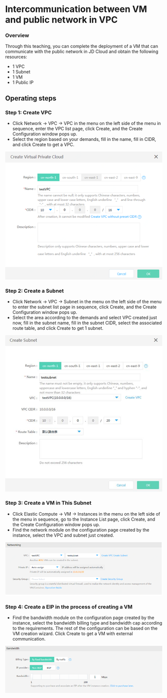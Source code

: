 # **Intercommunication between VM and public network in VPC**

### **Overview**

Through this teaching, you can complete the deployment of a VM that can communicate with the public network in JD Cloud and obtain the following resources:

- 1 VPC
- 1 Subnet
- 1 VM
- 1 Public IP

## **Operating steps**

### **Step 1: Create VPC**

- Click Network -> VPC -> VPC in the menu on the left side of the menu in sequence, enter the VPC list page, click Create, and the Create Configuration window pops up.
- Select the region based on your demands, fill in the name, fill in CIDR, and click Create to get a VPC.

![](/image/Networking/Virtual-Private-Cloud/Getting-Started/Virtual-Machine-In-VPC-InterConnect-With-Internet/Step1.png)



### **Step 2: Create a Subnet**

- Click Network -> VPC -> Subnet in the menu on the left side of the menu to enter the subnet list page in sequence, click Create, and the Create Configuration window pops up.
- Select the area according to the demands and select VPC created just now, fill in the subnet name, fill in the subnet CIDR, select the associated route table, and click Create to get 1 subnet.

![](/image/Networking/Virtual-Private-Cloud/Getting-Started/Virtual-Machine-In-VPC-InterConnect-With-Internet/Step2.png)



### **Step 3: Create a VM in This Subnet**

- Click Elastic Compute -> VM -> Instances in the menu on the left side of the menu in sequence, go to the Instance List page, click Create, and the Create Configuration window pops up.
- Find the network module on the configuration page created by the instance, select the VPC and subnet just created.

![](/image/Networking/Virtual-Private-Cloud/Getting-Started/Virtual-Machine-In-VPC-InterConnect-With-Internet/Step3.png)



### **Step 4: Create a EIP in the process of creating a VM**

- Find the bandwidth module on the configuration page created by the instance, select the bandwidth billing type and bandwidth cap according to the requirements. The rest of the configuration can be based on the VM creation wizard. Click Create to get a VM with external communication.

![](/image/Networking/Virtual-Private-Cloud/Getting-Started/Virtual-Machine-In-VPC-InterConnect-With-Internet/Step4.png)